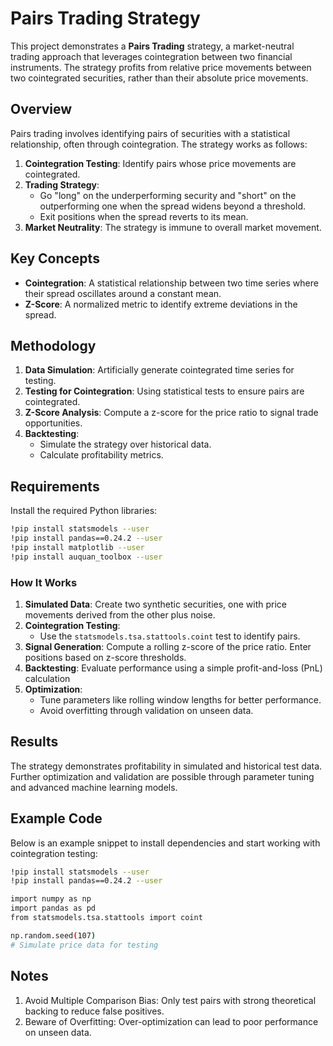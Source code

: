 # Pairs Trading Strategy

This project demonstrates a **Pairs Trading** strategy, a market-neutral trading approach that leverages cointegration between two financial instruments. The strategy profits from relative price movements between two cointegrated securities, rather than their absolute price movements.

## Overview

Pairs trading involves identifying pairs of securities with a statistical relationship, often through cointegration. The strategy works as follows:

1. **Cointegration Testing**: Identify pairs whose price movements are cointegrated.
2. **Trading Strategy**:
   - Go "long" on the underperforming security and "short" on the outperforming one when the spread widens beyond a threshold.
   - Exit positions when the spread reverts to its mean.
3. **Market Neutrality**: The strategy is immune to overall market movement.

## Key Concepts

- **Cointegration**: A statistical relationship between two time series where their spread oscillates around a constant mean.
- **Z-Score**: A normalized metric to identify extreme deviations in the spread.

## Methodology

1. **Data Simulation**: Artificially generate cointegrated time series for testing.
2. **Testing for Cointegration**: Using statistical tests to ensure pairs are cointegrated.
3. **Z-Score Analysis**: Compute a z-score for the price ratio to signal trade opportunities.
4. **Backtesting**:
   - Simulate the strategy over historical data.
   - Calculate profitability metrics.

## Requirements

Install the required Python libraries:

```bash
!pip install statsmodels --user
!pip install pandas==0.24.2 --user
!pip install matplotlib --user
!pip install auquan_toolbox --user
```

### How It Works

1. **Simulated Data**: Create two synthetic securities, one with price movements derived from the other plus noise.
2. **Cointegration Testing**:
   - Use the `statsmodels.tsa.stattools.coint` test to identify pairs.
3. **Signal Generation**:
   Compute a rolling z-score of the price ratio.
   Enter positions based on z-score thresholds.
4. **Backtesting**:
   Evaluate performance using a simple profit-and-loss (PnL) calculation
5. **Optimization**:
   - Tune parameters like rolling window lengths for better performance.
   - Avoid overfitting through validation on unseen data.

## Results
   The strategy demonstrates profitability in simulated and historical test data. Further optimization and validation are possible through parameter tuning and advanced machine learning models.

## Example Code
Below is an example snippet to install dependencies and start working with cointegration testing:
```bash
!pip install statsmodels --user  
!pip install pandas==0.24.2 --user

import numpy as np
import pandas as pd
from statsmodels.tsa.stattools import coint

np.random.seed(107)
# Simulate price data for testing
```

## Notes
1. Avoid Multiple Comparison Bias: Only test pairs with strong theoretical backing to reduce false positives.
2. Beware of Overfitting: Over-optimization can lead to poor performance on unseen data.